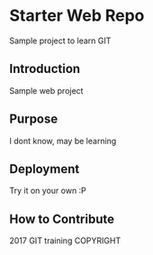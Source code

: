 # Starter Web Repo
Sample project to learn GIT

## Introduction
Sample web project

## Purpose
I dont know, may be learning 

## Deployment
Try it on your own :P

## How to Contribute

2017 GIT training COPYRIGHT